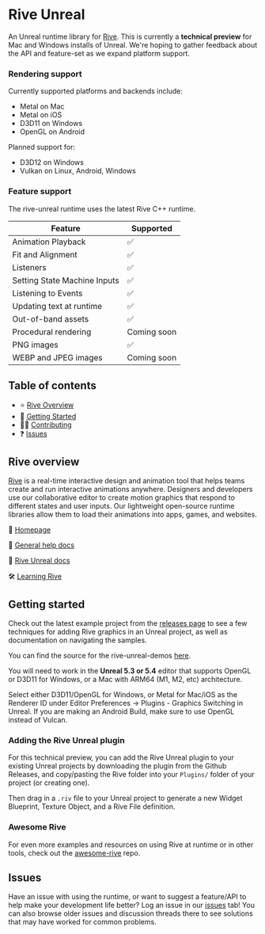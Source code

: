 # Rive Unreal

An Unreal runtime library for [Rive](https://rive.app). This is currently a **technical preview** for Mac and Windows installs of Unreal. We're hoping to gather feedback about the API and feature-set as we expand platform support.

### Rendering support

Currently supported platforms and backends include:

- Metal on Mac
- Metal on iOS
- D3D11 on Windows
- OpenGL on Android

Planned support for:

- D3D12 on Windows
- Vulkan on Linux, Android, Windows

### Feature support

The rive-unreal runtime uses the latest Rive C++ runtime.

| Feature                      | Supported   |
| ---------------------------- | ----------- |
| Animation Playback           | ✅           |
| Fit and Alignment            | ✅           |
| Listeners                    | ✅           |
| Setting State Machine Inputs | ✅           |
| Listening to Events          | ✅           |
| Updating text at runtime     | ✅           |
| Out-of-band assets           | ✅           |
| Procedural rendering         | Coming soon |
| PNG images                   | ✅           |
| WEBP and JPEG images         | Coming soon |

## Table of contents

- ⭐️ [Rive Overview](#rive-overview)
- 🚀 [Getting Started](#getting-started)
- 👨‍💻 [Contributing](#contributing)
- ❓ [Issues](#issues)

## Rive overview

[Rive](https://rive.app) is a real-time interactive design and animation tool that helps teams
create and run interactive animations anywhere. Designers and developers use our collaborative
editor to create motion graphics that respond to different states and user inputs. Our lightweight
open-source runtime libraries allow them to load their animations into apps, games, and websites.

🏡 [Homepage](https://rive.app/)

📘 [General help docs](https://rive.app/community/doc/introduction/docvphVOrBbl) 

📘 [Rive Unreal docs](https://rive.app/community/doc/unreal/docz17NbarFe)

🛠 [Learning Rive](https://rive.app/learn-rive/)

## Getting started

Check out the latest example project from the [releases page](https://github.com/rive-app/rive-unreal/releases) to see a few techniques for adding Rive graphics in an Unreal project, as well as documentation on navigating the samples.

You can find the source for the rive-unreal-demos [here](https://github.com/rive-app/rive-unreal-demos).

You will need to work in the **Unreal 5.3 or 5.4** editor that supports OpenGL or D3D11 for Windows, or a Mac with ARM64 (M1, M2, etc) architecture.

Select either D3D11/OpenGL for Windows, or Metal for Mac/iOS as the Renderer ID under Editor Preferences -> Plugins - Graphics Switching in Unreal. If you are making an Android Build, make sure to use OpenGL instead of Vulcan.

### Adding the Rive Unreal plugin

For this technical preview, you can add the Rive Unreal plugin to your existing Unreal projects by downloading the plugin from the Github Releases, and copy/pasting the Rive folder into your `Plugins/` folder of your project (or creating one). 

Then drag in a `.riv` file to your Unreal project to generate a new Widget Blueprint, Texture Object, and a Rive File definition.

### Awesome Rive

For even more examples and resources on using Rive at runtime or in other tools, check out the [awesome-rive](https://github.com/rive-app/awesome-rive) repo.

## Issues

Have an issue with using the runtime, or want to suggest a feature/API to help make your development
life better? Log an issue in our [issues](https://github.com/rive-app/rive-unreal/issues) tab! You
can also browse older issues and discussion threads there to see solutions that may have worked for
common problems.
